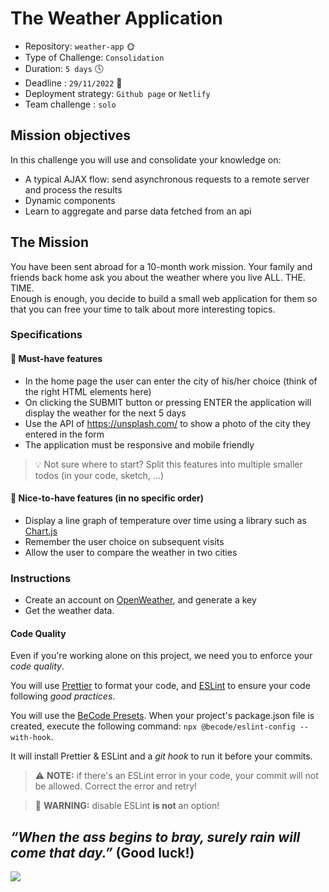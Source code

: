 # The Weather Application

- Repository: `weather-app` 🌞
- Type of Challenge: `Consolidation`
- Duration: `5 days` 🕓
- Deadline : `29/11/2022` 🔔
- Deployment strategy: `Github page` or `Netlify`
- Team challenge : `solo`

## Mission objectives

In this challenge you will use and consolidate your knowledge on:

- A typical AJAX flow: send asynchronous requests to a remote server and process the results
- Dynamic components
- Learn to aggregate and parse data fetched from an api

## The Mission

You have been sent abroad for a 10-month work mission. Your family and friends back home ask you about the weather where you live ALL. THE. TIME.  
Enough is enough, you decide to build a small web application for them so that you can free your time to talk about more interesting topics.

### Specifications

#### 🌱 Must-have features

- In the home page the user can enter the city of his/her choice (think of the right HTML elements here)
- On clicking the SUBMIT button or pressing ENTER the application will display the weather for the next 5 days
- Use the API of https://unsplash.com/ to show a photo of the city they entered in the form
- The application must be responsive and mobile friendly

> 💡 Not sure where to start? Split this features into multiple smaller todos (in your code, sketch, ...)

#### 🌼 Nice-to-have features (in no specific order)

- Display a line graph of temperature over time using a library such as [Chart.js](https://www.chartjs.org)
- Remember the user choice on subsequent visits
- Allow the user to compare the weather in two cities

### Instructions

- Create an account on [OpenWeather](https://home.openweathermap.org/.), and generate a key
- Get the weather data.

#### Code Quality

Even if you're working alone on this project, we need you to enforce your _code quality_.

You will use [Prettier](https://prettier.io) to format your code, and [ESLint](https://eslint.org) to ensure your code following _good practices_.

You will use the [BeCode Presets](https://github.com/becodeorg/eslint-config). When your project's package.json file is created, execute the following command: `npx @becode/eslint-config --with-hook`.

It will install Prettier & ESLint and a _git hook_ to run it before your commits.

> ⚠️ **NOTE:** if there's an ESLint error in your code, your commit will not be allowed. Correct the error and retry!

> 🧨 **WARNING:** disable ESLint **is not** an option!

## _“When the ass begins to bray, surely rain will come that day.”_ (Good luck!)

![](./american-storm.gif)
